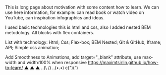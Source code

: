 

This is long page about motivation with some content how to learn. We can use here information, for example: can read book or watch video on YouTube, can inspiration infographics and ideas.

I used basic technologies this is html and css, also I added nested BEM metodology. All blocks with flex containers.

List with technology:
Html;
Css;
Flex-box;
BEM Nested;
Git & GitHub;
Iframe;
API;
Simple css animation;

Add Smoothness to Animations, add target="_blank" attribute, use max-width and width:100% when responsive
https://maximtsirlin.github.io/how-to-learn/
▲
▲ ▲
..(\ /)
..(•.•)
c(")(“)
